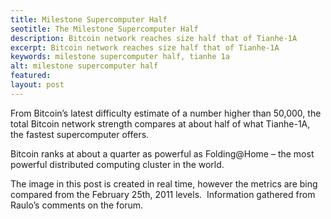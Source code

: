 ```yaml
---
title: Milestone Supercomputer Half
seotitle: The Milestone Supercomputer Half
description: Bitcoin network reaches size half that of Tianhe-1A
excerpt: Bitcoin network reaches size half that of Tianhe-1A
keywords: milestone supercomputer half, tianhe 1a
alt: milestone supercomputer half
featured: 
layout: post
---
```


<p>From Bitcoin’s latest difficulty estimate of a number higher than 50,000, the total Bitcoin network strength compares at about half of what Tianhe-1A, the fastest supercomputer offers.  </p>

<p>Bitcoin ranks at about a quarter as powerful as Folding@Home – the most powerful distributed computing cluster in the world.</p>

<p>The image in this post is created in real time, however the metrics are bing compared from the February 25th, 2011 levels.  Information gathered from Raulo’s comments on the forum.</p>

